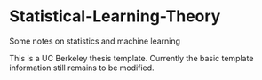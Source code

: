 # Statistical-Learning-Theory
Some notes on statistics and machine learning

This is a UC Berkeley thesis template. Currently the basic template information still remains to be modified.
